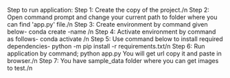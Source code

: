 Step to run application:
Step 1:	Create the copy of the project./n
Step 2: Open command prompt and change your current path 
to folder where you can find 'app.py' file./n
Step 3: Create environment by command given below-
conda create -name <environment name>/n
Step 4: Activate environment by command as follows-
conda activate <environment name>/n
Step 5: Use command below to install required dependencies-
python -m pip install -r requirements.txt/n
Step 6: Run application by command;
python app.py
You will get url copy it and paste in browser./n
Step 7: You have sample_data folder where you can get images to test./n
